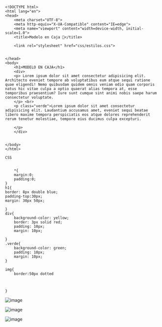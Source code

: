     <!DOCTYPE html>
    <html lang="en">
    <head>
        <meta charset="UTF-8">
        <meta http-equiv="X-UA-Compatible" content="IE=edge">
        <meta name="viewport" content="width=device-width, initial-scale=1.0">
        <title>Modelo en Caja 🎁</title>

        <link rel="stylesheet" href="css/estilos.css">


    </head>
    <body>
        <h1>MODELO EN CAJA</h1>
        <div>
        <p> Lorem ipsum dolor sit amet consectetur adipisicing elit. Architecto eveniet tempore ab voluptatibus eum atque sequi ratione quae eligendi! Nemo quibusdam quidem omnis veniam odio quam corporis natus hic vitae culpa a optio quaerat alias tempora at, esse temporibus praesentium? Iure sunt cumque sint animi nobis saepe harum consectetur voluptate.
        </p> <br>
        <p class="verde">Lorem ipsum dolor sit amet consectetur adipisicing elit. Laudantium accusamus amet, eveniet sequi beatae libero maxime tempora perspiciatis eos atque dolores reprehenderit rerum tenetur molestiae, tempore eius ducimus culpa excepturi.

        </p>
        </div>


    </body>
    </html>
    
    CSS
    
    
        *{
        margin:0;
        padding:0;
    }
    h1{
    border: 8px double blue;
    padding-top:30px;
    margin: 30px 50px;

    }
    div{
        background-color: yellow;
        border: 3px solid red;
        padding: 10px;
        margin: 10px;

    }
    .verde{
        background-color: green;
        padding: 10px;
        margin: 10px;
    }

    img{
        border:50px dotted



    }

![image](https://user-images.githubusercontent.com/114317702/205466095-e505f5de-6629-4f52-9d49-d7a91ec2caf4.png)

![image](https://user-images.githubusercontent.com/114317702/205466112-d05cb8af-9aae-45eb-8b8e-35e49c08d447.png)

![image](https://user-images.githubusercontent.com/114317702/205466123-6a74c456-77f5-4b75-886d-a06eed59ae99.png)


